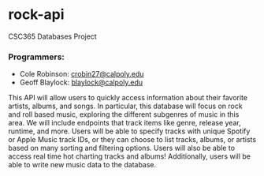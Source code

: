 # rock-api
CSC365 Databases Project

### Programmers: 
* Cole Robinson: crobin27@calpoly.edu
* Geoff Blaylock: blaylock@calpoly.edu

This API will allow users to quickly access information about their favorite artists, albums, and songs. In particular, this database will focus on rock and roll based music, exploring the different subgenres of music in this area. We will include endpoints that track items like genre, release year, runtime, and more. Users will be able to specify tracks with unique Spotify or Apple Music track IDs, or they can choose to list tracks, albums, or artists based on many sorting and filtering options. Users will also be able to access real time hot charting tracks and albums! Additionally, users will be able to write new music data to the database.

